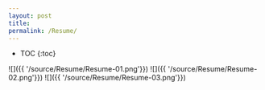 ```yaml
---
layout: post
title: 
permalink: /Resume/
---
```



* TOC
{:toc}



![]({{ '/source/Resume/Resume-01.png'}})
![]({{ '/source/Resume/Resume-02.png'}})
![]({{ '/source/Resume/Resume-03.png'}})



